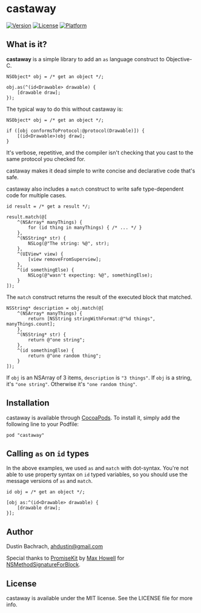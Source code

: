 # castaway

[![Version](https://img.shields.io/cocoapods/v/castaway.svg?style=flat)](http://cocoadocs.org/docsets/castaway)
[![License](https://img.shields.io/cocoapods/l/castaway.svg?style=flat)](http://cocoadocs.org/docsets/castaway)
[![Platform](https://img.shields.io/cocoapods/p/castaway.svg?style=flat)](http://cocoadocs.org/docsets/castaway)

## What is it?

**castaway** is a simple library to add an `as` language construct to Objective-C.

```objc
NSObject* obj = /* get an object */;

obj.as(^(id<Drawable> drawable) {
    [drawable draw];
});
```

The typical way to do this without castaway is:

```objc
NSObject* obj = /* get an object */;

if ([obj conformsToProtocol:@protocol(Drawable)]) {
    [(id<Drawable>)obj draw];
}
```

It's verbose, repetitive, and the compiler isn't checking that you cast to the same protocol you checked for.

castaway makes it dead simple to write concise and declarative code that's safe.

castaway also includes a `match` construct to write safe type-dependent code for multiple cases.

```objc
id result = /* get a result */;

result.match(@[
    ^(NSArray* manyThings) {
        for (id thing in manyThings) { /* ... */ }
    },
    ^(NSString* str) {
        NSLog(@"The string: %@", str);
    },
    ^(UIView* view) {
        [view removeFromSuperview];
    },
    ^(id somethingElse) {
        NSLog(@"wasn't expecting: %@", somethingElse);
    }
]);
```

The `match` construct returns the result of the executed block that matched.

```objc
NSString* description = obj.match(@[
    ^(NSArray* manyThings) {
        return [NSString stringWithFormat:@"%d things", manyThings.count];
    },
    ^(NSString* str) {
        return @"one string";
    },
    ^(id somethingElse) {
        return @"one random thing";
    }
]);
```

If `obj` is an NSArray of 3 items, `description` is `"3 things"`. If `obj` is a string, it's `"one string"`. Otherwise it's `"one random thing"`.

## Installation

castaway is available through [CocoaPods](http://cocoapods.org). To install
it, simply add the following line to your Podfile:

    pod "castaway"
    
## Calling `as` on `id` types

In the above examples, we used `as` and `match` with dot-syntax. You're not able to use property syntax on `id` typed variables, so you should use the message versions of `as` and `match`.

```objc
id obj = /* get an object */;

[obj as:^(id<Drawable> drawable) {
    [drawable draw];
}]; 
```

## Author

Dustin Bachrach, ahdustin@gmail.com

Special thanks to [PromiseKit](https://github.com/mxcl/PromiseKit) by [Max Howell](https://github.com/mxcl) for  [NSMethodSignatureForBlock](https://github.com/mxcl/PromiseKit/blob/master/objc/Private/NSMethodSignatureForBlock.m).

## License

castaway is available under the MIT license. See the LICENSE file for more info.

